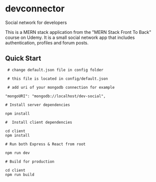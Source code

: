 # devconnector

Social network for developers

This is a MERN stack application from the "MERN Stack Front To Back" course on Udemy. It is a small social network app that includes authentication, profiles and forum posts.

## Quick Start
```
 # change default.json file in config folder

 # this file is located in config/default.json

 # add uri of your mongodb connection for example

"mongoURI": "mongodb://localhost/dev-social",
```
```
# Install server dependencies

npm install

#  Install client dependencies

cd client
npm install

# Run both Express & React from root

npm run dev

# Build for production

cd client
npm run build
```
